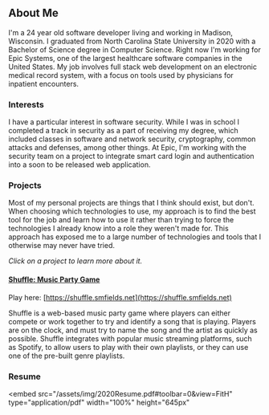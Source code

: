 ## About Me
I'm a 24 year old software developer living and working in Madison, Wisconsin. I graduated from North Carolina State University in 2020 with a Bachelor of Science degree in Computer Science. Right now I'm working for Epic Systems, one of the largest healthcare software companies in the United States. My job involves full stack web development on an electronic medical record system, with a focus on tools used by physicians for inpatient encounters.

### Interests
I have a particular interest in software security. While I was in school I completed a track in security as a part of receiving my degree, which included classes in software and network security, cryptography, common attacks and defenses, among other things. At Epic, I'm working with the security team on a project to integrate smart card login and authentication into a soon to be released web application. 

### Projects
Most of my personal projects are things that I think should exist, but don't. When choosing which technologies to use, my approach is to find the best tool for the job and learn how to use it rather than trying to force the technologies I already know into a role they weren't made for. This approach has exposed me to a large number of technologies and tools that I otherwise may never have tried.

*Click on a project to learn more about it.*

#### [Shuffle: Music Party Game](Shuffle.md)
Play here: [https://shuffle.smfields.net](https://shuffle.smfields.net)

Shuffle is a web-based music party game where players can either compete or work together to try and identify a song that is playing. Players are on the clock, and must try to name the song and the artist as quickly as possible. Shuffle integrates with popular music streaming platforms, such as Spotify, to allow users to play with their own playlists, or they can use one of the pre-built genre playlists.

### Resume
<embed 
    src="/assets/img/2020Resume.pdf#toolbar=0&view=FitH" 
    type="application/pdf" 
    width="100%" 
    height="645px"
>